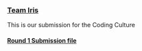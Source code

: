 ### [Team Iris](https://team-iris.me)
This is our submission for the Coding Culture

#### [Round 1 Submission file](https://github.com/Nikhil-Kasukurthi/Counting-people-video/raw/master/Museum%20Analytics.pdf)

